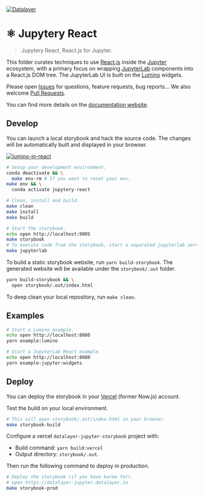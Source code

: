 [![Datalayer](https://raw.githubusercontent.com/datalayer/datalayer/main/res/logo/datalayer-25.svg?sanitize=true)](https://datalayer.io)

# ⚛️ Jupytery React

> Jupytery React, React.js for Jupyter.

This folder curates techniques to use [React.js](https://reactjs.org) inside the [Jupyter](https://jupyter.org) ecosystem, with a primary focus on wrapping [JupyterLab](https://github.com/jupyterlab/jupyterlab) components into a React.js DOM tree. The JupyterLab UI is built on the [Lumino](https://github.com/jupyterlab/lumino) widgets.

Please open [Issues](https://github.com/datalayer/datalayer/issues) for questions, feature requests, bug reports... We also welcome [Pull Requests](https://github.com/datalayer/datalayer/pulls).

You can find more details on the [documentation website](https://docs.datalayer.io/docs/jupyter/react).

## Develop

You can launch a local storybook and hack the source code. The changes will be automatically built and displayed in your browser.

[![lumino-in-react](./docs/images/lumino-in-react.png)](https://jupytery-react.datalayer.io)

```bash
# Setup your development environment.
conda deactivate && \
  make env-rm # If you want to reset your env.
make env && \
  conda activate jupytery-react
```

```bash
# Clean, install and build.
make clean
make install
make build
```

```bash
# Start the storybook.
echo open http://localhost:9005
make storybook
# To execute code from the storybook, start a separated jupyterlab server.
make jupyterlab
```

To build a static storybook website, run `yarn build-storybook`. The generated website will be available under the `storybook/.out` folder.

```bash
yarn build-storybook && \
  open storybook/.out/index.html
```

To deep clean your local repository, run `make clean`.

## Examples

```bash
# Start a Lumino example.
echo open http://localhost:8080
yarn example:lumino
```

```bash
# Start a JupyterLab React example.
echo open http://localhost:8080
yarn example:jupyter:widgets
```

## Deploy

You can deploy the storybook in your [Vercel](https://vercel.com) (former Now.js) account. 

Test the build on your local environment.

```bash
# This will open storybook/.out/index.html in your browser.
make storybook-build
```

Ccnfigure a vercel `datalayer-jupyter-storybook` project with:

- Build command: `yarn build:vercel`
- Output directory: `storybook/.out`.

Then run the following command to deploy in production.

```bash 
# Deploy the storybook (if you have karma for).
# open https://datalayer-jupyter.datalayer.io
make storybook-prod
```
